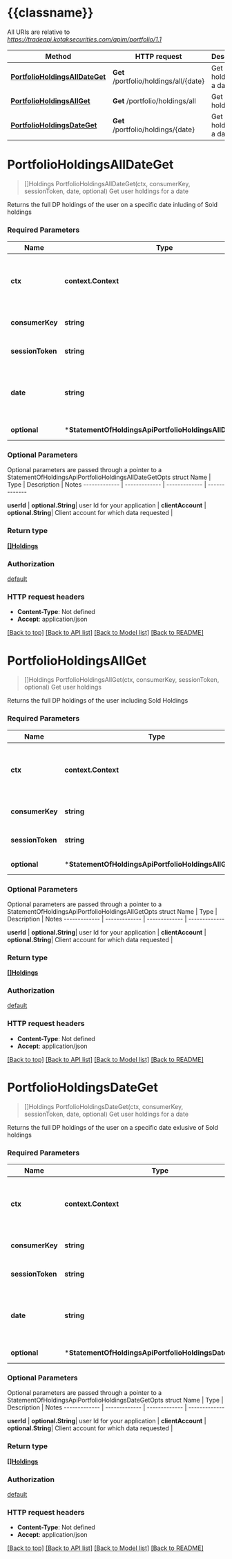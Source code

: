 # {{classname}}

All URIs are relative to *https://tradeapi.kotaksecurities.com/apim/portfolio/1.1*

Method | HTTP request | Description
------------- | ------------- | -------------
[**PortfolioHoldingsAllDateGet**](StatementOfHoldingsApi.md#PortfolioHoldingsAllDateGet) | **Get** /portfolio/holdings/all/{date} | Get user holdings for a date
[**PortfolioHoldingsAllGet**](StatementOfHoldingsApi.md#PortfolioHoldingsAllGet) | **Get** /portfolio/holdings/all | Get user holdings
[**PortfolioHoldingsDateGet**](StatementOfHoldingsApi.md#PortfolioHoldingsDateGet) | **Get** /portfolio/holdings/{date} | Get user holdings for a date

# **PortfolioHoldingsAllDateGet**
> []Holdings PortfolioHoldingsAllDateGet(ctx, consumerKey, sessionToken, date, optional)
Get user holdings for a date

Returns the full DP holdings of the user on a specific date inluding of Sold holdings

### Required Parameters

Name | Type | Description  | Notes
------------- | ------------- | ------------- | -------------
 **ctx** | **context.Context** | context for authentication, logging, cancellation, deadlines, tracing, etc.
  **consumerKey** | **string**| Unique ID for your application | 
  **sessionToken** | **string**| Session ID for your application | 
  **date** | **string**| Date of specific holdings to fetch Format - YYYY-MM-DD | 
 **optional** | ***StatementOfHoldingsApiPortfolioHoldingsAllDateGetOpts** | optional parameters | nil if no parameters

### Optional Parameters
Optional parameters are passed through a pointer to a StatementOfHoldingsApiPortfolioHoldingsAllDateGetOpts struct
Name | Type | Description  | Notes
------------- | ------------- | ------------- | -------------



 **userId** | **optional.String**| user Id for your application | 
 **clientAccount** | **optional.String**| Client account for which data requested | 

### Return type

[**[]Holdings**](holdings.md)

### Authorization

[default](../README.md#default)

### HTTP request headers

 - **Content-Type**: Not defined
 - **Accept**: application/json

[[Back to top]](#) [[Back to API list]](../README.md#documentation-for-api-endpoints) [[Back to Model list]](../README.md#documentation-for-models) [[Back to README]](../README.md)

# **PortfolioHoldingsAllGet**
> []Holdings PortfolioHoldingsAllGet(ctx, consumerKey, sessionToken, optional)
Get user holdings

Returns the full DP holdings of the user including Sold Holdings

### Required Parameters

Name | Type | Description  | Notes
------------- | ------------- | ------------- | -------------
 **ctx** | **context.Context** | context for authentication, logging, cancellation, deadlines, tracing, etc.
  **consumerKey** | **string**| Unique ID for your application | 
  **sessionToken** | **string**| Session ID for your application | 
 **optional** | ***StatementOfHoldingsApiPortfolioHoldingsAllGetOpts** | optional parameters | nil if no parameters

### Optional Parameters
Optional parameters are passed through a pointer to a StatementOfHoldingsApiPortfolioHoldingsAllGetOpts struct
Name | Type | Description  | Notes
------------- | ------------- | ------------- | -------------


 **userId** | **optional.String**| user Id for your application | 
 **clientAccount** | **optional.String**| Client account for which data requested | 

### Return type

[**[]Holdings**](holdings.md)

### Authorization

[default](../README.md#default)

### HTTP request headers

 - **Content-Type**: Not defined
 - **Accept**: application/json

[[Back to top]](#) [[Back to API list]](../README.md#documentation-for-api-endpoints) [[Back to Model list]](../README.md#documentation-for-models) [[Back to README]](../README.md)

# **PortfolioHoldingsDateGet**
> []Holdings PortfolioHoldingsDateGet(ctx, consumerKey, sessionToken, date, optional)
Get user holdings for a date

Returns the full DP holdings of the user on a specific date exlusive of Sold holdings

### Required Parameters

Name | Type | Description  | Notes
------------- | ------------- | ------------- | -------------
 **ctx** | **context.Context** | context for authentication, logging, cancellation, deadlines, tracing, etc.
  **consumerKey** | **string**| Unique ID for your application | 
  **sessionToken** | **string**| Session ID for your application | 
  **date** | **string**| Date of specific holdings to fetch Format - YYYY-MM-DD | 
 **optional** | ***StatementOfHoldingsApiPortfolioHoldingsDateGetOpts** | optional parameters | nil if no parameters

### Optional Parameters
Optional parameters are passed through a pointer to a StatementOfHoldingsApiPortfolioHoldingsDateGetOpts struct
Name | Type | Description  | Notes
------------- | ------------- | ------------- | -------------



 **userId** | **optional.String**| user Id for your application | 
 **clientAccount** | **optional.String**| Client account for which data requested | 

### Return type

[**[]Holdings**](holdings.md)

### Authorization

[default](../README.md#default)

### HTTP request headers

 - **Content-Type**: Not defined
 - **Accept**: application/json

[[Back to top]](#) [[Back to API list]](../README.md#documentation-for-api-endpoints) [[Back to Model list]](../README.md#documentation-for-models) [[Back to README]](../README.md)

